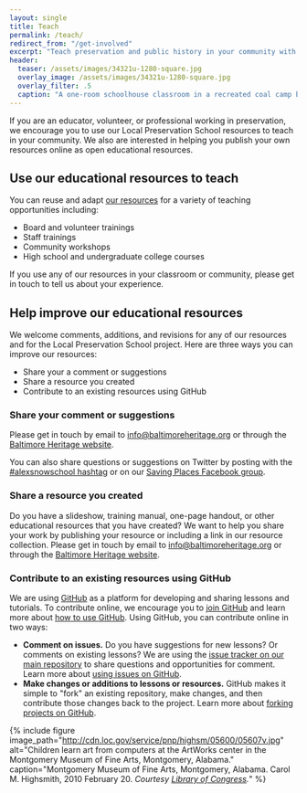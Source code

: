 ```yaml
---
layout: single
title: Teach
permalink: /teach/
redirect_from: "/get-involved"
excerpt: "Teach preservation and public history in your community with our resources or improve our resources with comments and collaboration."
header:
  teaser: /assets/images/34321u-1280-square.jpg
  overlay_image: /assets/images/34321u-1280-square.jpg
  overlay_filter: .5
  caption: "A one-room schoolhouse classroom in a recreated coal camp building at the Beckley Exhibition Coal Mine in Beckley, W.V. Carol M. Highsmith, 2015 October 21. Courtesy [Library of Congress](https://www.loc.gov/pictures/item/2015634337/) ([PD](https://creativecommons.org/publicdomain/mark/1.0/))."
---
```


If you are an educator, volunteer, or professional working in preservation, we encourage you to use our Local Preservation School resources to teach in your community. We also are interested in helping you publish your own resources online as open educational resources.

## Use our educational resources to teach

You can reuse and adapt [our resources](/resources/) for a variety of teaching opportunities including:

- Board and volunteer trainings
- Staff trainings
- Community workshops
- High school and undergraduate college courses

If you use any of our resources in your classroom or community, please get in touch to tell us about your experience.

## Help improve our educational resources

We welcome comments, additions, and revisions for any of our resources and for the Local Preservation School project. Here are three ways you can improve our resources:

- Share your a comment or suggestions
- Share a resource you created
- Contribute to an existing resources using GitHub

### Share your comment or suggestions

Please get in touch by email to info@baltimoreheritage.org or through the [Baltimore Heritage website](https://baltimoreheritage.org/contact/).

You can also share questions or suggestions on Twitter by posting with the [#alexsnowschool hashtag](https://twitter.com/hashtag/alexsnowschool?src=hash) or on our [Saving Places Facebook group](https://www.facebook.com/groups/savingplaces/).

### Share a resource you created

Do you have a slideshow, training manual, one-page handout, or other educational resources that you have created? We want to help you share your work by publishing your resource or including a link in our resource collection. Please get in touch by email to info@baltimoreheritage.org or through the [Baltimore Heritage website](https://baltimoreheritage.org/contact/).

### Contribute to an existing resources using GitHub

We are using [GitHub](https://github.com) as a platform for developing and sharing lessons and tutorials. To contribute online, we encourage you to [join GitHub](https://github.com/join) and learn more about [how to use GitHub](http://readwrite.com/2013/09/30/understanding-github-a-journey-for-beginners-part-1/). Using GitHub, you can contribute online in two ways:

- **Comment on issues.** Do you have suggestions for new lessons? Or comments on existing lessons? We are using the [issue tracker on our main repository](https://github.com/localpreservation/localpreservation.github.io/issues) to share questions and opportunities for comment. Learn more about [using issues on GitHub](https://guides.github.com/features/issues/).
- **Make changes or additions to lessons or resources.** GitHub makes it simple to "fork" an existing repository, make changes, and then contribute those changes back to the project. Learn more about [forking projects on GitHub](https://guides.github.com/activities/forking/).

{% include figure image_path="http://cdn.loc.gov/service/pnp/highsm/05600/05607v.jpg" alt="Children learn art from computers at the ArtWorks center in the Montgomery Museum of Fine Arts, Montgomery, Alabama." caption="Montgomery Museum of Fine Arts, Montgomery, Alabama. Carol M. Highsmith, 2010 February 20. _Courtesy [Library of Congress](https://www.loc.gov/pictures/item/2010646348/)._" %}
